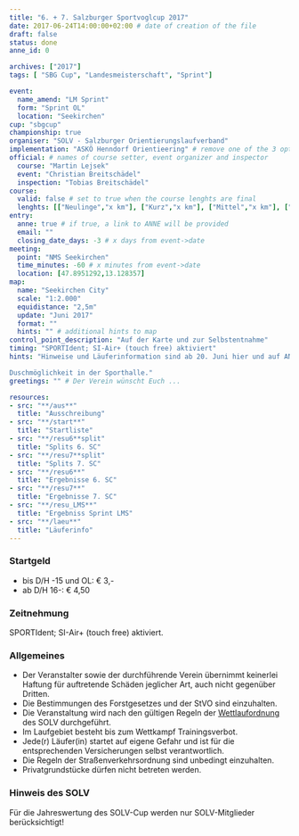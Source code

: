 ```yaml
---
title: "6. + 7. Salzburger Sportvoglcup 2017"
date: 2017-06-24T14:00:00+02:00 # date of creation of the file
draft: false
status: done
anne_id: 0

archives: ["2017"]
tags: [ "SBG Cup", "Landesmeisterschaft", "Sprint"]

event:
  name_amend: "LM Sprint"
  form: "Sprint OL"
  location: "Seekirchen"
cup: "sbgcup"
championship: true
organiser: "SOLV - Salzburger Orientierungslaufverband"
implementation: "ASKÖ Henndorf Orientieering" # remove one of the 3 options
official: # names of course setter, event organizer and inspector
  course: "Martin Lejsek"
  event: "Christian Breitschädel"
  inspection: "Tobias Breitschädel"
course:
  valid: false # set to true when the course lenghts are final
  lenghts: [["Neulinge","x km"], ["Kurz","x km"], ["Mittel","x km"], ["Lang","x km"]]
entry:
  anne: true # if true, a link to ANNE will be provided
  email: ""
  closing_date_days: -3 # x days from event->date
meeting:
  point: "NMS Seekirchen"
  time_minutes: -60 # x minutes from event->date
  location: [47.8951292,13.128357]
map:
  name: "Seekirchen City"
  scale: "1:2.000"
  equidistance: "2,5m"
  update: "Juni 2017"
  format: ""
  hints: "" # additional hints to map
control_point_description: "Auf der Karte und zur Selbstentnahme"
timing: "SPORTIdent; SI-Air+ (touch free) aktiviert"
hints: "Hinweise und Läuferinformation sind ab 20. Juni hier und auf ANNE ersichtlich.

Duschmöglichkeit in der Sporthalle."
greetings: "" # Der Verein wünscht Euch ...

resources:
- src: "**/aus**"
  title: "Ausschreibung"
- src: "**/start**"
  title: "Startliste"
- src: "**/resu6**split"
  title: "Splits 6. SC"
- src: "**/resu7**split"
  title: "Splits 7. SC"
- src: "**/resu6**"
  title: "Ergebnisse 6. SC"
- src: "**/resu7**"
  title: "Ergebnisse 7. SC"
- src: "**/resu_LMS**"
  title: "Ergebniss Sprint LMS"
- src: "**/laeu**"
  title: "Läuferinfo"
---
```


### Startgeld

- bis D/H -15 und OL: € 3,-
- ab D/H 16-: € 4,50

### Zeitnehmung

SPORTIdent; SI-Air+ (touch free) aktiviert.

### Allgemeines

- Der Veranstalter sowie der durchführende Verein übernimmt keinerlei Haftung für auftretende Schäden jeglicher Art, auch nicht gegenüber Dritten.
- Die Bestimmungen des Forstgesetzes und der StVO sind einzuhalten.
- Die Veranstaltung wird nach den gültigen Regeln der [Wettlaufordnung](../../wettlaufordnung) des SOLV durchgeführt.
- Im Laufgebiet besteht bis zum Wettkampf Trainingsverbot.
- Jede\(r) Läufer(in) startet auf eigene Gefahr und ist für die entsprechenden Versicherungen selbst verantwortlich.
- Die Regeln der Straßenverkehrsordnung sind unbedingt einzuhalten.
- Privatgrundstücke dürfen nicht betreten werden.

### Hinweis des SOLV
Für die Jahreswertung des SOLV-Cup werden nur SOLV-Mitglieder berücksichtigt!